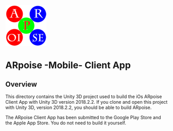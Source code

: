 ![ARpoise Logo](/images/arpoise_logo_rgb-128.png)
# ARpoise -Mobile- Client App

## Overview
This directory contains the Unity 3D project used to build the iOs ARpoise Client App with Unity 3D version 2018.2.2.
If you clone and open this project with Unity 3D, version 2018.2.2, you should be able to build ARpoise.

The ARpoise Client App has been submitted to the Google Play Store and the Apple App Store. 
You do not need to build it yourself.
